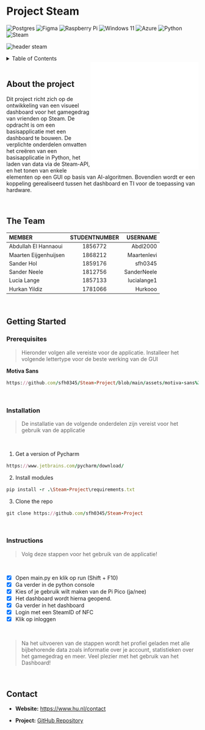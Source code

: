 # Project Steam

![Postgres](https://img.shields.io/badge/postgres-%23316192.svg?style=for-the-badge&logo=postgresql&logoColor=white)
![Figma](https://img.shields.io/badge/figma-%23F24E1E.svg?style=for-the-badge&logo=figma&logoColor=white)
![Raspberry Pi](https://img.shields.io/badge/-RaspberryPi-C51A4A?style=for-the-badge&logo=Raspberry-Pi)
![Windows 11](https://img.shields.io/badge/Windows%2011-%230079d5.svg?style=for-the-badge&logo=Windows%2011&logoColor=white)
![Azure](https://img.shields.io/badge/azure-%230072C6.svg?style=for-the-badge&logo=microsoftazure&logoColor=white)
![Python](https://img.shields.io/badge/python-3670A0?style=for-the-badge&logo=python&logoColor=ffdd54)
![Steam](https://img.shields.io/badge/steam-%23000000.svg?style=for-the-badge&logo=steam&logoColor=white)

![header steam](https://github.com/sfh0345/Steam-Project/assets/144694375/cd48b2fe-4d6a-4e8c-9e12-74bb18668f84)

<details>
  <summary>Table of Contents</summary>

- [About the Project](#about-the-project)
- [The Team](#the-team)
- [Getting Started](#getting-started)
  - [Prerequisites](#prerequisites)
  - [Installation](#installation)
  - [Instructions](#instructions)
- [Contact](#contact)
</details>



<img align="right" src="https://github.com/sfh0345/Steam-Project/blob/main/Projectarchief/Steamlogo2.png">

<br>

## About the project

Dit project richt zich op de ontwikkeling van een visueel dashboard voor het gamegedrag van vrienden op Steam. De opdracht is om een basisapplicatie met een dashboard te bouwen. De verplichte onderdelen omvatten het creëren van een basisapplicatie in Python, het laden van data via de Steam-API, en het tonen van enkele elementen op een GUI op basis van AI-algoritmen. Bovendien wordt er een koppeling gerealiseerd tussen het dashboard en TI voor de toepassing van hardware.

<br>

## The Team

| MEMBER | STUDENTNUMBER |  USERNAME  |
|:----------|:----------:|----------:|
| Abdullah El Hannaoui | 1856772  |  Abdl2000  |
| Maarten Eijgenhuijsen | 1868212  | Maartenlevi |
| Sander Hol | 1859176  |   sfh0345  |
| Sander Neele | 1812756 | SanderNeele | 
| Lucia Lange | 1857133  | lucialange1 |
| Hurkan Yildiz | 1781066  |  Hurkooo   |

<br>


## Getting Started



### Prerequisites

> Hieronder volgen alle vereiste voor de applicatie. Installeer het volgende lettertype voor de beste werking van de GUI

**Motiva Sans**
```ruby
https://github.com/sfh0345/Steam-Project/blob/main/assets/motiva-sans%20INSTALL.zip
```

<br>

### Installation

> De installatie van de volgende onderdelen zijn vereist voor het gebruik van de applicatie 
<br>

1. Get a version of Pycharm

  ```ruby
  https://www.jetbrains.com/pycharm/download/
  ```

2. Install modules
  ```ruby
  pip install -r .\Steam-Project\requirements.txt
  ```

3. Clone the repo
  ```ruby
  git clone https://github.com/sfh0345/Steam-Project
  ```


<br>

### Instructions
> Volg deze stappen voor het gebruik van de applicatie!
<br>

- [X] Open main.py en klik op run (Shift + F10) <br>
- [X] Ga verder in de python console <br>
- [x] Kies of je gebruik wilt maken van de Pi Pico (ja/nee) <br>
- [x] Het dashboard wordt hierna geopend. <br>
- [x] Ga verder in het dashboard <br>
- [x] Login met een SteamID of NFC <br>
- [x] Klik op inloggen <br>

<br>

> Na het uitvoeren van de stappen wordt het profiel geladen met alle bijbehorende data zoals informatie over je account, statistieken over het gamegedrag en meer. Veel plezier met het gebruik van het Dashboard!

<br>

## Contact

- **Website:** https://www.hu.nl/contact

- **Project:** [GitHub Repository](https://github.com/sfh0345/Steam-Project)
